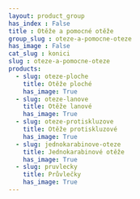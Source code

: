 ```yaml
---
layout: product_group
has_index : False
title : Otěže a pomocné otěže
group_slug : oteze-a-pomocne-oteze
has_image : False
cat_slug : konici
slug : oteze-a-pomocne-oteze
products:
  - slug: oteze-ploche
    title: Otěže ploché
    has_image: True
  - slug: oteze-lanove
    title: Otěže lanové
    has_image: True
  - slug: oteze-protiskluzove
    title: Otěže protiskluzové
    has_image: True
  - slug: jednokarabinove-oteze
    title: Jednokarabinové otěže
    has_image: True
  - slug: pruvlecky
    title: Průvlečky
    has_image: True
---
```



